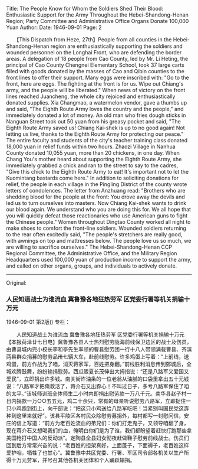 Title: The People Know for Whom the Soldiers Shed Their Blood: Enthusiastic Support for the Army Throughout the Hebei-Shandong-Henan Region; Party Committee and Administrative Office Organs Donate 100,000 Yuan
Author:
Date: 1946-09-01
Page: 2

　　【This Dispatch from Heze, 27th】People from all counties in the Hebei-Shandong-Henan region are enthusiastically supporting the soldiers and wounded personnel on the Longhai Front, who are defending the border areas. A delegation of 18 people from Cao County, led by Mr. Li Heting, the principal of Cao County Chengnei Elementary School, took 37 large carts filled with goods donated by the masses of Cao and Qibin counties to the front lines to offer their support. Many eggs were inscribed with: "Go to the front, here are eggs. The fighting at the front is for us. Wipe out Chiang's army, and the people will be liberated." When news of victory on the front lines reached Juancheng, the whole city rejoiced and enthusiastically donated supplies. Xia Changmao, a watermelon vendor, gave a thumbs up and said, "The Eighth Route Army loves the country and the people," and immediately donated a lot of money. An old man who fries dough sticks in Nanguan Street took out 50 yuan from his greasy pocket and said, "The Eighth Route Army saved us! Chiang Kai-shek is up to no good again! Not letting us live, thanks to the Eighth Route Army for protecting our peace." The entire faculty and students of the city's teacher training class donated 18,000 yuan in relief funds within two hours. Zhaozi Village in Nanhua County donated 10,055 yuan, more than 20 chickens, in one day. When Chang You's mother heard about supporting the Eighth Route Army, she immediately grabbed a chick and ran to the street to say to the cadres, "Give this chick to the Eighth Route Army to eat! It's important not to let the Kuomintang bastards come here." In addition to soliciting donations for relief, the people in each village in the Pingling District of the county wrote letters of condolences. The letter from Anzhuang read: "Brothers who are shedding blood for the people at the front: You drove away the devils and led us to turn ourselves into masters. Now Chiang Kai-shek wants to drink our blood again. We understand who you are doing this for. We all hope that you will quickly defeat those reactionaries who use American guns to fight the Chinese people." Women throughout Dingtao County worked all night to make shoes to comfort the front-line soldiers. Wounded soldiers returning to the rear often excitedly said, "The people's stretchers are really good, with awnings on top and mattresses below. The people love us so much, we are willing to sacrifice ourselves." The Hebei-Shandong-Henan CCP Regional Committee, the Administrative Office, and the Military Region Headquarters used 100,000 yuan of production income to support the army, and called on other organs, groups, and individuals to actively donate.



<hr /> 

Original: 


### 人民知道战士为谁流血  冀鲁豫各地狂热劳军  区党委行署等机关捐输十万元

1946-09-01
第2版()
专栏：

　　人民知道战士为谁流血
    冀鲁豫各地狂热劳军
    区党委行署等机关捐输十万元
    【本报荷泽廿七日电】冀鲁豫各县人士热烈慰劳陇海前线保卫边区的战士及伤员，由曹县城内完小校长李和亭先生率领的曹县慰劳团一行十八人带领满载曹县、齐滨两县群众捐募的慰劳品卅七辆大车，赴前线慰劳。许多鸡蛋上写着：“上前线，送鸡蛋，前方作战为了咱，消灭蒋家军，百姓把身翻。”前线胜利消息传到鄄城后，全城欢腾鼓舞，纷纷输捐慰劳。西瓜贩夏长茂伸出大拇指说：“还是八路军又爱国又爱民”，立即捐出许多钱。南关街炸油条的一位老翁从油腻的口袋里拿出五十元钱说：“八路军才把俺救活了，蒋介石又出孬心！不叫过日子，多亏八路军保住了咱的太平。”该城师训班全体师生二小时内即捐出慰劳款一万八千元。南华县赵子村一日内捐款一万○○五五元，鸡二十余只，常有的母亲听说慰劳八路军，立即捉住一只小鸡跑到街上，向干部说：“把这只小鸡送给八路军吃吧！当紧别叫国民党这孬种到这里来就好”。该县平陵区各村民众除慰劳募捐外，每村都写一封慰问信，安庄的信上写道：“前方为老百姓流血的弟兄们：你们打走鬼子，又领导咱翻了身，现在蒋介石又想喝我们的血，俺明白你们是为了谁，我们都盼望着赶快打跑那些拿美国枪打中国人的反动派”。定陶县全县妇女彻夜赶做鞋子慰劳前线战士。伤员们回到后方常常兴奋的说：“老百姓的担架真好，上面蓬子，下面褥子，老百姓这样爱护咱，牺牲了也甘心”。冀鲁豫中共区党委、行署、军区司令部各机关以生产所得十万元劳军，并号召其他各机关团体和个人踊跃输捐。
